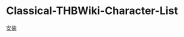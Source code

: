 # Classical-THBWiki-Character-List
[安装](https://raw.githubusercontent.com/abbaccadd0/Classical-THBWiki-Character-List/main/ClassicalTHBCharaList.user.js)
